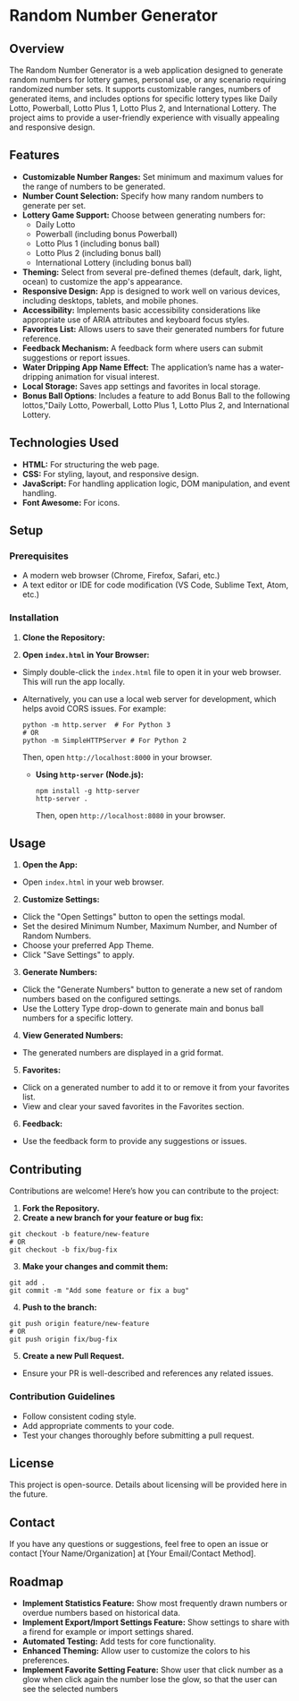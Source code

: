 # Random Number Generator

## Overview

The Random Number Generator is a web application designed to generate random numbers for lottery games, personal use, or any scenario requiring randomized number sets. It supports customizable ranges, numbers of generated items, and includes options for specific lottery types like Daily Lotto, Powerball, Lotto Plus 1, Lotto Plus 2, and International Lottery. The project aims to provide a user-friendly experience with visually appealing and responsive design.

## Features

- **Customizable Number Ranges:** Set minimum and maximum values for the range of numbers to be generated.
- **Number Count Selection:** Specify how many random numbers to generate per set.
- **Lottery Game Support:** Choose between generating numbers for:
  - Daily Lotto
  - Powerball (including bonus Powerball)
  - Lotto Plus 1 (including bonus ball)
  - Lotto Plus 2 (including bonus ball)
  - International Lottery (including bonus ball)
- **Theming:** Select from several pre-defined themes (default, dark, light, ocean) to customize the app's appearance.
- **Responsive Design:** App is designed to work well on various devices, including desktops, tablets, and mobile phones.
- **Accessibility:** Implements basic accessibility considerations like appropriate use of ARIA attributes and keyboard focus styles.
- **Favorites List:** Allows users to save their generated numbers for future reference.
- **Feedback Mechanism:** A feedback form where users can submit suggestions or report issues.
- **Water Dripping App Name Effect:** The application’s name has a water-dripping animation for visual interest.
- **Local Storage:** Saves app settings and favorites in local storage.
- **Bonus Ball Options**: Includes a feature to add Bonus Ball to the following lottos,"Daily Lotto, Powerball, Lotto Plus 1, Lotto Plus 2, and International Lottery.

## Technologies Used

- **HTML:** For structuring the web page.
- **CSS:** For styling, layout, and responsive design.
- **JavaScript:** For handling application logic, DOM manipulation, and event handling.
- **Font Awesome:** For icons.

## Setup

### Prerequisites

- A modern web browser (Chrome, Firefox, Safari, etc.)
- A text editor or IDE for code modification (VS Code, Sublime Text, Atom, etc.)

### Installation

1. **Clone the Repository:**

2. **Open `index.html` in Your Browser:**
- Simply double-click the `index.html` file to open it in your web browser. This will run the app locally.
- Alternatively, you can use a local web server for development, which helps avoid CORS issues. For example:

  ```
  python -m http.server  # For Python 3
  # OR
  python -m SimpleHTTPServer # For Python 2
  ```
  Then, open `http://localhost:8000` in your browser.

  - **Using `http-server` (Node.js):**
    ```
    npm install -g http-server
    http-server .
    ```
    Then, open `http://localhost:8080` in your browser.

## Usage

1.  **Open the App:**
 - Open `index.html` in your web browser.

2.  **Customize Settings:**
 - Click the "Open Settings" button to open the settings modal.
 - Set the desired Minimum Number, Maximum Number, and Number of Random Numbers.
 - Choose your preferred App Theme.
 - Click "Save Settings" to apply.

3.  **Generate Numbers:**
 - Click the "Generate Numbers" button to generate a new set of random numbers based on the configured settings.
 -  Use the Lottery Type drop-down to generate main and bonus ball numbers for a specific lottery.

4.  **View Generated Numbers:**
 - The generated numbers are displayed in a grid format.

5.  **Favorites:**
 - Click on a generated number to add it to or remove it from your favorites list.
 - View and clear your saved favorites in the Favorites section.

6.  **Feedback:**
 - Use the feedback form to provide any suggestions or issues.

## Contributing

Contributions are welcome! Here’s how you can contribute to the project:

1.  **Fork the Repository.**
2.  **Create a new branch for your feature or bug fix:**
 ```
 git checkout -b feature/new-feature
 # OR
 git checkout -b fix/bug-fix
 ```

3.  **Make your changes and commit them:**
 ```
 git add .
 git commit -m "Add some feature or fix a bug"
 ```

4.  **Push to the branch:**
 ```
 git push origin feature/new-feature
 # OR
 git push origin fix/bug-fix
 ```

5.  **Create a new Pull Request.**
 - Ensure your PR is well-described and references any related issues.

### Contribution Guidelines

- Follow consistent coding style.
- Add appropriate comments to your code.
- Test your changes thoroughly before submitting a pull request.

## License

This project is open-source. Details about licensing will be provided here in the future.

## Contact

If you have any questions or suggestions, feel free to open an issue or contact [Your Name/Organization] at [Your Email/Contact Method].

## Roadmap

- **Implement Statistics Feature:** Show most frequently drawn numbers or overdue numbers based on historical data.
- **Implement Export/Import Settings Feature:** Show settings to share with a firend for example or import settings shared.
- **Automated Testing:** Add tests for core functionality.
- **Enhanced Theming:** Allow user to customize the colors to his preferences.
- **Implement Favorite Setting Feature:** Show user that click number as a glow when click again the number lose the glow, so that the user can see the selected numbers

